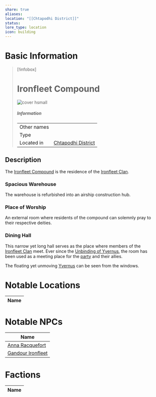 ```yaml
---
share: true
aliases: 
location: "[[Chtapodhi District]]"
status: 
lore_type: location
icon: building
---
```

# Basic Information
> [!infobox]
> # Ironfleet Compound
> ![cover hsmall](insertimage.png)
> ##### Information
> |   |  |
> | ---- | ---- |
> | Other names | |
> | Type | 
> | Located in | [Chtapodhi District](../Areas/Chtapodhi%20District.md)|
## Description
The [Ironfleet Compound](Ironfleet%20Compound.md) is the residence of the [Ironfleet Clan](../../../Ironfleet%20Clan.md).
### Spacious Warehouse
The warehouse is refurbished into an airship construction hub.
### Place of Worship
An external room where residents of the compound can solemnly pray to their respective deities.
### Dining Hall
This narrow yet long hall serves as the place where members of the [Ironfleet Clan](../../../Ironfleet%20Clan.md) meet. Ever since the [Unbinding of Yvernus](../../../Assault%20on%20Asteri%20and%20Unbinding%20of%20Yvernus.md), the room has been used as a meeting place for the [party](../../Factions/Seven%20Up....md) and their allies. 

The floating yet unmoving [Yvernus](../Areas/Yvernus%20District.md) can be seen from the windows.
# Notable Locations
| Name |
| ---- |

# Notable NPCs
| Name                                             |
| ------------------------------------------------ |
| [Anna Racquefort](../../NPCs/Anna%20Racquefort.md)     |
| [Gandour Ironfleet](../../../Gandour%20Ironfleet.md) |

# Factions
| Name |
| ---- |
